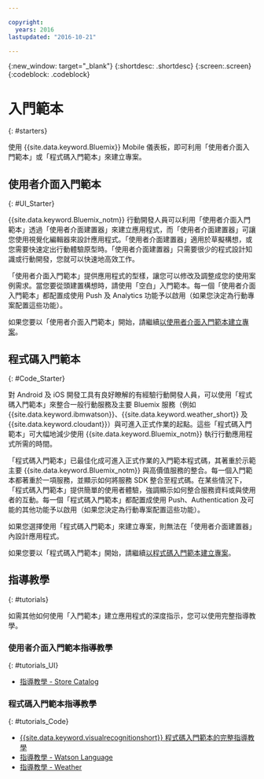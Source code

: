 ```yaml
---

copyright:
  years: 2016
lastupdated: "2016-10-21"

---
```

{:new_window: target="_blank"}
{:shortdesc: .shortdesc}
{:screen:.screen}
{:codeblock: .codeblock}

# 入門範本
{: #starters}

使用 {{site.data.keyword.Bluemix}} Mobile 儀表板，即可利用「使用者介面入門範本」或「程式碼入門範本」來建立專案。


## 使用者介面入門範本
{: #UI_Starter}

{{site.data.keyword.Bluemix_notm}} 行動開發人員可以利用「使用者介面入門範本」透過「使用者介面建置器」來建立應用程式，而「使用者介面建置器」可讓您使用視覺化編輯器來設計應用程式。<!--The UI Builder assists you when you have an idea to prototype quickly.-->「使用者介面建置器」適用於草擬構想，或您需要快速定出行動體驗原型時。「使用者介面建置器」只需要很少的程式設計知識或行動開發，您就可以快速地高效工作。<!-- The UI Starters give you patterns of applications that enable you to modify and adjust to your use case needs. If you want to start from scratch and build an idea up from nothing use the Empty starter. Each UI starter is configured to be enabled with Push and Analytics capabilities if you decide to configure this for you Mobile Project.*App views can be bound to data with little programming knowledge, which enables apps to be started and native source code to be generated quickly.* -->

「使用者介面入門範本」提供應用程式的型樣，讓您可以修改及調整成您的使用案例需求。當您要從頭建置構想時，請使用「空白」入門範本。每一個「使用者介面入門範本」都配置成使用 Push 及 Analytics 功能予以啟用（如果您決定為行動專案配置這些功能）。

如果您要以「使用者介面入門範本」開始，請繼續[以使用者介面入門範本建立專案](projects_ui.html)。

<!-- If you choose to create your project with a UI Starter, you have the option to design your app from within the UI Builder.-->


## 程式碼入門範本
{: #Code_Starter}

對 Android 及 iOS 開發工具有良好瞭解的有經驗行動開發人員，可以使用「程式碼入門範本」來整合一般行動服務及主要 Bluemix 服務（例如 {{site.data.keyword.ibmwatson}}、{{site.data.keyword.weather_short}} 及 {{site.data.keyword.cloudant}}）與可進入正式作業的起點。這些「程式碼入門範本」可大幅地減少使用 {{site.data.keyword.Bluemix_notm}} 執行行動應用程式所需的時間。

「程式碼入門範本」已最佳化成可進入正式作業的入門範本程式碼，其著重於示範主要 {{site.data.keyword.Bluemix_notm}} 與高價值服務的整合。每一個入門範本都著重於一項服務，並顯示如何將服務 SDK 整合至程式碼。在某些情況下，「程式碼入門範本」提供簡單的使用者體驗，強調顯示如何整合服務資料或與使用者的互動。每一個「程式碼入門範本」都配置成使用 Push、Authentication 及可能的其他功能予以啟用（如果您決定為行動專案配置這些功能）。

如果您選擇使用「程式碼入門範本」來建立專案，則無法在「使用者介面建置器」內設計應用程式。

如果您要以「程式碼入門範本」開始，請繼續[以程式碼入門範本建立專案](projects_code.html)。

## 指導教學
{: #tutorials}

如需其他如何使用「入門範本」建立應用程式的深度指示，您可以使用完整指導教學。 

### 使用者介面入門範本指導教學
{: #tutorials_UI}

* [指導教學 - Store Catalog](tutorial_store_catalog.html)

### 程式碼入門範本指導教學
{: #tutorials_Code}

* [{{site.data.keyword.visualrecognitionshort}} 程式碼入門範本的完整指導教學](tutorial.html)
* [指導教學 - Watson Language](tutorial_watson_language.html)
* [指導教學 - Weather](tutorial_weather.html)
